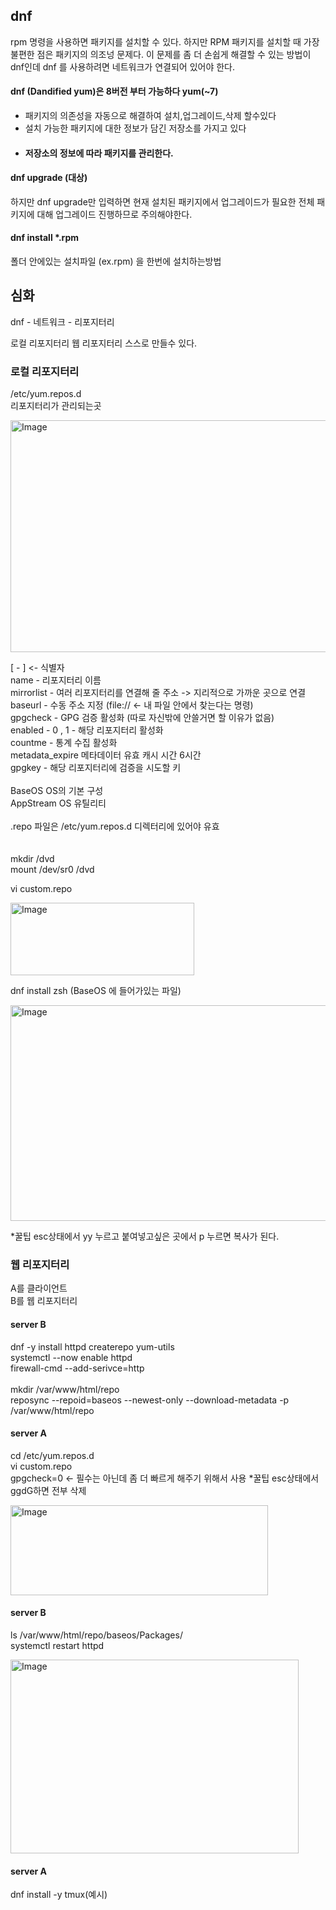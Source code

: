 ## dnf

rpm 명령을 사용하면 패키지를 설치할 수 있다. 하지만 RPM 패키지를 설치할 때 가장 불편한 점은 패키지의 의조넝 문제다.
이 문제를 좀 더 손쉽게 해결할 수 있는 방법이 dnf인데 dnf 를 사용하려면 네트워크가 연결되어 있어야 한다.

#### dnf (Dandified yum)은 8버전 부터 가능하다 yum(~7)



* 패키지의 의존성을 자동으로 해결하여 설치,업그레이드,삭제 할수있다
* 설치 가능한 패키지에 대한 정보가 담긴 저장소를 가지고 있다 
* #### 저장소의 정보에 따라 패키지를 관리한다.

#### dnf upgrade (대상)
하지만 dnf upgrade만 입력하면 현재 설치된 패키지에서 업그레이드가 필요한 전체 패키지에 대해 업그레이드 진행하므로 주의해야한다.

#### dnf install *.rpm
폴더 안에있는 설치파일 (ex.rpm) 을 한번에 설치하는방법

## 심화

dnf - 네트워크 - 리포지터리

로컬 리포지터리
웹 리포지터리 스스로 만들수 있다.


### 로컬 리포지터리

/etc/yum.repos.d<br/>
리포지터리가 관리되는곳<br/>


<img width="907" height="371" alt="Image" src="https://github.com/user-attachments/assets/95917edf-d7bf-457a-b930-f02ed4ab939b" />


[ - ] <- 식별자<br/>
name - 리포지터리 이름<br/>
mirrorlist - 여러 리포지터리를 연결해 줄 주소 -> 지리적으로 가까운 곳으로 연결<br/>
baseurl - 수동 주소 지정 (file:// <- 내 파일 안에서 찾는다는 명령)<br/>
gpgcheck - GPG 검증 활성화 (따로 자신밖에 안쓸거면 할 이유가 없음)<br/>
enabled - 0 , 1 - 해당 리포지터리 활성화<br/>
countme - 통계 수집 활성화<br/>
metadata_expire 메타데이터 유효 캐시 시간 6시간<br/>
gpgkey - 해당 리포지터리에 검증을 시도할 키<br/>
<br/>
BaseOS OS의 기본 구성<br/>
AppStream OS 유틸리티<br/>
<br/>
.repo 파일은 /etc/yum.repos.d 디렉터리에 있어야 유효<br/>
<br/>
<br/>
mkdir /dvd<br/>
mount /dev/sr0 /dvd<br/>

vi custom.repo

<img width="294" height="116" alt="Image" src="https://github.com/user-attachments/assets/17799669-2d7c-4502-957c-ae77b4c3e33c" />

dnf install zsh (BaseOS 에 들어가있는 파일)

<img width="1278" height="345" alt="Image" src="https://github.com/user-attachments/assets/85ddf612-c143-4fe9-a57d-20e748704fe7" />

*꿀팁 esc상태에서 yy 누르고 붙여넣고싶은 곳에서 p 누르면 복사가 된다.


### 웹 리포지터리

A를 클라이언트<br/>
B를 웹 리포지터리<br/>

#### server B

dnf -y install httpd createrepo yum-utils<br/>
systemctl --now enable httpd<br/>
firewall-cmd --add-serivce=http<br/>
<br/>
mkdir /var/www/html/repo<br/>
reposync --repoid=baseos --newest-only --download-metadata -p /var/www/html/repo<br/>

#### server A

cd /etc/yum.repos.d<br/>
vi custom.repo<br/>
gpgcheck=0 <- 필수는 아닌데 좀 더 빠르게 해주기 위해서 사용
*꿀팁 esc상태에서 ggdG하면 전부 삭제<br/>

<img width="412" height="144" alt="Image" src="https://github.com/user-attachments/assets/93042761-eafa-49f6-ba6b-1d2a53fc0db2" />


#### server B

ls /var/www/html/repo/baseos/Packages/<br/>
systemctl restart httpd

<img width="461" height="310" alt="Image" src="https://github.com/user-attachments/assets/947e3eb1-773e-4d75-8324-9b82ae37ca79" />


#### server A

dnf install -y tmux(예시)





















































